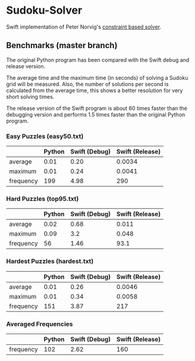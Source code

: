 # Sudoku-Solver

Swift implementation of Peter Norvig's [constraint based solver](http://norvig.com/sudoku.html).


## Benchmarks (master branch)

The original Python program has been compared with the Swift debug and
release version.

The average time and the maximum time (in seconds) of solving a Sudoku
grid will be measured. Also, the number of solutions per second is
calculated from the average time, this shows a better resolution for
very short solving times.

The release version of the Swift program is about 60 times faster than
the debugging version and performs 1.5 times faster than the original
Python program.


### Easy Puzzles (easy50.txt)

|           | Python | Swift (Debug) | Swift (Release) |
|-----------|--------|---------------|-----------------|
| average   |  0.01  | 0.20          | 0.0034          |
| maximum   |  0.01  | 0.24          | 0.0041          |
| frequency |  199   | 4.98          | 290             |


### Hard Puzzles (top95.txt)

|           | Python | Swift (Debug) | Swift (Release) |
|-----------|--------|---------------|-----------------|
| average   |  0.02  | 0.68          | 0.011           |
| maximum   |  0.09  | 3.2           | 0.048           |
| frequency |  56    | 1.46          | 93.1            |


### Hardest Puzzles (hardest.txt)

|           | Python | Swift (Debug) | Swift (Release) |
|-----------|--------|---------------|-----------------|
| average   |  0.01  | 0.26          | 0.0046          |
| maximum   |  0.01  | 0.34          | 0.0058          |
| frequency |  151   | 3.87          | 217             |


### Averaged Frequencies

|           | Python | Swift (Debug) | Swift (Release) |
|-----------|--------|---------------|-----------------|
| frequency |  102   | 2.62          | 160             |
